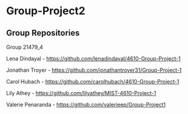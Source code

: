 # Group-Project2

## Group Repositories

Group 21479_4

Lena Dindayal - https://github.com/lenadindayal/4610-Group-Project-1 

Jonathan Troyer - https://github.com/jonathantroyer31/Group-Project-1

Carol Hubach - https://github.com/carolhubach/4610-Group-Project-1

Lily Athey - https://github.com/lilyathey/MIST-4610-Project-1

Valerie Penaranda - https://github.com/valerieep/Group-Project1
